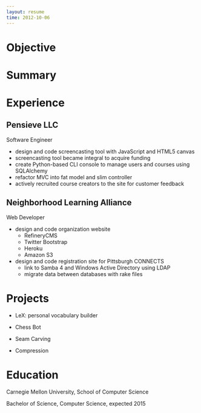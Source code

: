 ```yaml
---
layout: resume
time: 2012-10-06
---
```


# Objective #

# Summary #

# Experience #

## Pensieve LLC ##

Software Engineer

* design and code screencasting tool with JavaScript and HTML5 canvas
* screencasting tool became integral to acquire funding
* create Python-based CLI console to manage users and courses using SQLAlchemy
* refactor MVC into fat model and slim controller
* actively recruited course creators to the site for customer feedback

## Neighborhood Learning Alliance ##

Web Developer

* design and code organization website
  * RefineryCMS
  * Twitter Bootstrap
  * Heroku
  * Amazon S3
* design and code registration site for Pittsburgh CONNECTS
  * link to Samba 4 and Windows Active Directory using LDAP
  * migrate data between databases with rake files

# Projects #

* LeX: personal vocabulary builder

* Chess Bot

* Seam Carving

* Compression

# Education #

Carnegie Mellon University, School of Computer Science  

Bachelor of Science, Computer Science, expected 2015

<!--Carngie Mellon University, School of Computer Science-->
<!--Expected Bachelor of Science in Computer Science, 2015-->

<!--Created from scratch the website for "Neighborhood Learning Alliance":nla that is cost-effective and user-friendly-->

<!--* Used the following technology:-->
<!--* "RefineryCMS":http://www.refinerycms.com/ for simple content management-->
<!--* "Twitter Boostrap":http://twitter.guthub.com/bootstrap/index.html for fast design prototype and consistent styling-->
<!--* "Amazon S3":http://aws.amazon.com/s3/ for hosting static contents-->
<!--* "Heroku":http://www.heroku.com/ for hosting webiste and database (PostgreSQL)-->
<!--* "Github":http://www.github.com/ for hosting codebase VC and documentation-->

<!--* "Source Code":https://github.com/nla-pgh/website-->

<!--[nla]: http://www.neighorhoodlearning.org/-->

<!--h2(#chess-bot). Chess Bot-->

<!--Java-based chess bot with implementation of "negaScout":ns, "transposition table":tt, "quiescence search":qs, and other Alpha-Beta pruning techniques.-->

<!--[ns]http://chessprogramming.wikispaces.com/NegaScout-->
<!--[tt]http://chessporgramming.wikispaces.com/Transposition+Table-->
<!--[qs]http://chessprogramming.wikispaces.com/Quiescence+Search-->

<!--h2(#seam-carving). Seam Carving-->

<!--Java-based image manipulation application using top-down and bottom-up "dynamic programming":dp techniques.-->

<!--[dp]http://en.wikipedia.org/wiki/Dynamic_programming-->

<!--h2(#compression). Compression-->

<!--Java-based file compression project using "Huffman encoding":he with the addition of "Burrows-Wheeler":bw and "Move-to-Front":mtf transformations.-->

<!--[he]http://www.cprogramming.com/tutorial/computersciencetheory/huffman.html-->
<!--[bw]http://en.wikipedia.org/wiki/Burrows%E2%80%92Wheeler_transform-->
<!--[mtf]http://en.wikipedia.org/wiki/Move-to-front_transform-->

<!--h1(#education). Education-->


<!--h2(#relevant-courses). Relevant Courses-->

<!--Great Theoretical Ideas in Computer Science-->
<!--Fundamental Data Structures and Algorithms-->
<!--Principles of Programming (Funcational Programming)-->

<!--p(#references) References available upon request.-->
